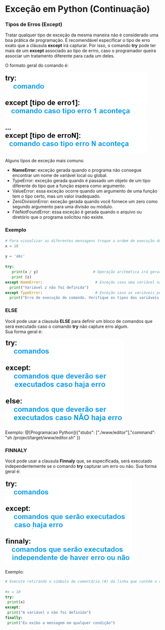 # Exceção em Python (Continuação)

### <b> Tipos de Erros (Except) </b>

Tratar qualquer tipo de exceção da mesma maneira não é considerado uma boa prática de programação. É recomendável especificar o tipo de erro exato que a cláusula **except** irá capturar. Por isso, o comando **try** pode ter mais de um **except** associado ao tipo de errro, caso o programador queira associar um tratamento diferente para cada um deles. 

O formato geral do comando é:

![excecao](/imagens/try1.png)

Alguns tipos de exceção mais comuns:

+ <b>NameError:</b> exceção gerada quando o programa não consegue encontrar um nome de variável local ou global.  
+ TypeError: exceção gerada quando é passado um objeto de um tipo diferente do tipo que a função espera como argumento. 
+ ValueError: essa exceção ocorre quando um argumento de uma função tem o tipo certo, mas um valor inadequado.
+ ZeroDivisionError: exceção gerada quando você fornece um zero como segundo argumento para uma divisão ou módulo.
+ FileNotFoundError: essa exceção é gerada quando o arquivo ou diretório que o programa solicitou não existe.

### <b> Exemplo </b>
``` python runnable
# Para visualizar as diferentes mensagens troque a ordem de execução dos comandos associados ao comando try
x = 18

y = 'abc'

try:
   print(x / y)                         # Operação aritmética irá gerar um erro (Exceção)      
   print (z)     
except NameError:                        # Exceção caso uma variável não esteja definida
  print("Variável z não foi definida")
except TypeError:                        # Exceção caso as variáveis possuam tipos definidos
  print("Erro de execução do comando. Verifique os tipos das variáveis ou zero no denominador")   
```

### <b> ELSE </b>

Você pode usar a clausula **ELSE** para definir um bloco de comandos que será executado caso o comando **try** não capture erro algum.  
Sua forma geral é:

![excecao](/imagens/try2.png)

Exemplo:
@[Programacao Python]({"stubs": ["./www/editor"],"command": "sh /project/target/www/editor.sh" })

 ### <b> FINNALY </b>
 
 Você pode usar a clausula **Finnaly** que, se especificada, será executado independentemente se o comando **try** capturar um erro ou não.
 Sua forma geral é:
 
 ![excecao](/imagens/try3.png)
 
 Exemplo:
 ``` python runnable
 # Execute retirando o símbolo de comentário (#) da linha que contém o comando x = 10
 
 #x = 10
 try:
  print(x)
except:
  print("A variável x não foi definida")
finally:
  print("Eu exibo a mensagem em qualquer condição")

